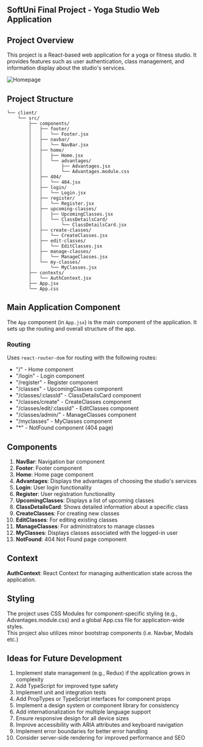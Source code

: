 ## SoftUni Final Project - Yoga Studio Web Application

## Project Overview
This project is a React-based web application for a yoga or fitness studio. It provides features such as user authentication, class management, and information display about the studio's services.

![Homepage](https://github.com/hyldrix/final-project-softuni/blob/main/preview-1.png?raw=true)

## Project Structure
```
└── client/
    └── src/
        ├── components/
        │   ├── footer/
        │   │   └── Footer.jsx
        │   ├── navbar/
        │   │   └── NavBar.jsx
        │   ├── home/
        │   │   ├── Home.jsx
        │   │   └── advantages/
        │   │       ├── Advantages.jsx
        │   │       └── Advantages.module.css
        │   ├── 404/
        │   │   └── 404.jsx
        │   ├── login/
        │   │   └── Login.jsx
        │   ├── register/
        │   │   └── Register.jsx
        │   ├── upcoming-classes/
        │   │   ├── UpcomingClasses.jsx
        │   │   └── ClassDetailsCard/
        │   │       └── ClassDetailsCard.jsx
        │   ├── create-classes/
        │   │   └── CreateClasses.jsx
        │   ├── edit-classes/
        │   │   └── EditClasses.jsx
        │   ├── manage-classes/
        │   │   └── ManageClasses.jsx
        │   └── my-classes/
        │       └── MyClasses.jsx
        ├── contexts/
        │   └── AuthContext.jsx
        ├── App.jsx
        └── App.css

```

## Main Application Component

The `App` component (in `App.jsx`) is the main component of the application. It sets up the routing and overall structure of the app.

### Routing
Uses `react-router-dom` for routing with the following routes:
- "/" - Home component
- "/login" - Login component
- "/register" - Register component
- "/classes" - UpcomingClasses component
- "/classes/:classId" - ClassDetailsCard component
- "/classes/create" - CreateClasses component
- "/classes/edit/:classId" - EditClasses component
- "/classes/admin/" - ManageClasses component
- "/myclasses" - MyClasses component
- "*" - NotFound component (404 page)

## Components

1. **NavBar**: Navigation bar component
2. **Footer**: Footer component
3. **Home**: Home page component
4. **Advantages**: Displays the advantages of choosing the studio's services
5. **Login**: User login functionality
6. **Register**: User registration functionality
7. **UpcomingClasses**: Displays a list of upcoming classes
8. **ClassDetailsCard**: Shows detailed information about a specific class
9. **CreateClasses**: For creating new classes
10. **EditClasses**: For editing existing classes
11. **ManageClasses**: For administrators to manage classes
12. **MyClasses**: Displays classes associated with the logged-in user
13. **NotFound**: 404 Not Found page component

## Context
**AuthContext**: React Context for managing authentication state across the application.

## Styling
The project uses CSS Modules for component-specific styling (e.g., Advantages.module.css) and a global App.css file for application-wide styles.  
This project also utilizes minor bootstrap components (i.e. Navbar, Modals etc.)

## Ideas for Future Development

1. Implement state management (e.g., Redux) if the application grows in complexity
2. Add TypeScript for improved type safety
3. Implement unit and integration tests
4. Add PropTypes or TypeScript interfaces for component props
5. Implement a design system or component library for consistency
6. Add internationalization for multiple language support
7. Ensure responsive design for all device sizes
8. Improve accessibility with ARIA attributes and keyboard navigation
9. Implement error boundaries for better error handling
10. Consider server-side rendering for improved performance and SEO


